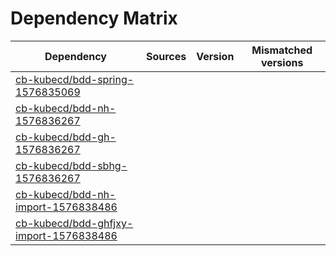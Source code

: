 # Dependency Matrix

Dependency | Sources | Version | Mismatched versions
---------- | ------- | ------- | -------------------
[cb-kubecd/bdd-spring-1576835069](https://github.com/cb-kubecd/bdd-spring-1576835069.git) |  | []() | 
[cb-kubecd/bdd-nh-1576836267](https://github.com/cb-kubecd/bdd-nh-1576836267.git) |  | []() | 
[cb-kubecd/bdd-gh-1576836267](https://github.com/cb-kubecd/bdd-gh-1576836267.git) |  | []() | 
[cb-kubecd/bdd-sbhg-1576836267](https://github.com/cb-kubecd/bdd-sbhg-1576836267.git) |  | []() | 
[cb-kubecd/bdd-nh-import-1576838486](https://github.com/cb-kubecd/bdd-nh-import-1576838486.git) |  | []() | 
[cb-kubecd/bdd-ghfjxy-import-1576838486](https://github.com/cb-kubecd/bdd-ghfjxy-import-1576838486.git) |  | []() | 

